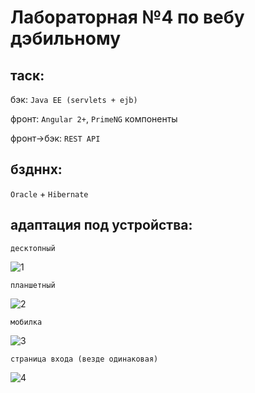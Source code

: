 # Лабораторная №4 по вебу дэбильному

## таск:

бэк: `Java EE (servlets + ejb)`

фронт: `Angular 2+`, `PrimeNG` компоненты

фронт->бэк: `REST API`

## бздннх:

`Oracle` + `Hibernate`

## адаптация под устройства:
`десктопный`

![1](https://user-images.githubusercontent.com/78960060/143247344-2bccd121-067b-4f47-b318-5d438b6295e4.png)

`планшетный`

![2](https://user-images.githubusercontent.com/78960060/143247500-8a364661-d220-48c9-b8a8-128032d0157f.png)

`мобилка`

![3](https://user-images.githubusercontent.com/78960060/143247509-ee19000c-7db2-4826-92e7-44a4fd7747ca.png)

`страница входа (везде одинаковая)`

![4](https://user-images.githubusercontent.com/78960060/143247515-16b9819a-d2ce-4b97-814c-3492b215073b.png)
